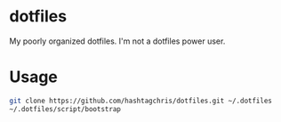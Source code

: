 # dotfiles
My poorly organized dotfiles. I'm not a dotfiles power user.

# Usage
```bash
git clone https://github.com/hashtagchris/dotfiles.git ~/.dotfiles
~/.dotfiles/script/bootstrap
```
